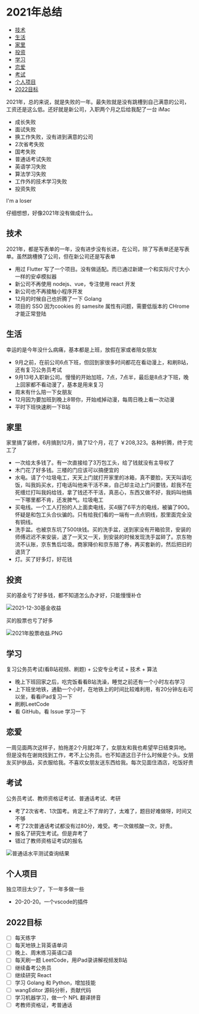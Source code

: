 # 2021年总结

- [技术](#技术)
- [生活](#生活)
- [家里](#家里)
- [投资](#投资)
- [学习](#学习)
- [恋爱](#恋爱)
- [考试](#考试)
- [个人项目](#个人项目)
- [2022目标](#2022目标)


2021年，总的来说，就是失败的一年。最失败就是没有跳槽到自己满意的公司，工资还是这么低。还好就是新公司，入职两个月之后给我配了一台 iMac
- 成长失败
- 面试失败
- 换工作失败，没有进到满意的公司
- 2次省考失败
- 国考失败
- 普通话考试失败
- 英语学习失败
- 算法学习失败
- 工作外的技术学习失败
- 投资失败

I'm a loser

仔细想想，好像2021年没有做成什么。

## 技术

2021年，都是写表单的一年，没有进步没有长进，在公司，除了写表单还是写表单。虽然跳槽换了公司，但在新公司还是写表单

- 用过 Flutter 写了一个项目。没有做适配。而已通过新建一个和实际尺寸大小一样的安卓模拟器
- 新公司不再使用 nodejs、vue，专注使用 react 开发
- 新公司也不再接触小程序开发
- 12月的时候自己也折腾了一下 Golang
- 项目的 SSO 因为cookies 的 samesite 属性有问题，需要低版本的 CHrome 才能正常登陆

## 生活

幸运的是今年没什么病痛，基本都是上班，放假在家或者陪女朋友

- 9月之前，在前公司6点下班，但回到家很多时间都花在看动漫上，和刷B站，还有复习公务员考试
- 9月13号入职新公司。慢慢的开始加班，7点，7点半，最后是8点才下班，晚上回家都不看动漫了，基本是用来复习
- 周末有什么陪一下女朋友
- 12月因为要加班到晚上8带你，开始戒掉动漫，每周日晚上看一次动漫
- 平时下班快速刷一下B站

## 家里

家里搞了装修，6月搞到12月，搞了12个月，花了 ￥208,323。各种折腾，终于完工了

- 一次给太多钱了。有一次直接给了3万包工头，给了钱就没有主导权了
- 木门花了好多钱。三楼的门应该可以搞便宜的
- 水电。请了个垃圾电工，天天上门就打开家里的冰箱，真不要脸，天天叫请吃饭，叫我妈买水，打电话叫他来干活不来，自己却主动上门问要钱，趁我不在死缠烂打叫我妈给钱，拿了钱还不干活，真恶心，东西又做不好，我妈叫他搞一下哪里都不肯，还发脾气。垃圾电工
- 买电线。一个工人打扮的人上面卖电线，买4捆了6平方的电线，被骗了900。怀疑是和包工头合伙骗的。只有给我们看的一端有一点点铜线，胶里面完全没有铜线。
- 洗手盆。也被京东坑了500块钱。买的洗手盆，送到家没有开箱验货，安装的师傅迟迟不来安装，退了一天又一天，到安装的时候发现洗手盆碎了。京东物流不认账，京东售后垃圾。商家降价和京东赔了券，再买套新的，然后把旧的退货了
- 灯。买了好多灯，好花钱

## 投资

买的基金亏了好多钱，都不知道怎么办才好，只能慢慢补仓

![2021-12-30基金收益](./img/2021-12-30基金收益.jpeg)

买的股票也亏了好多

![2021年股票收益.PNG](./img/2021年股票收益.PNG)

## 学习

复习公务员考试(看B站视频、刷题) + 公安专业考试 + 技术 + 算法

- 晚上下班回家之后，吃完饭看看B站洗澡，睡觉之前还有一个小时左右学习
- 上下班坐地铁，通勤一个小时，在地铁上的时间比较难利用，有20分钟左右可以坐，看看iPad复习一下
- 刷刷LeetCode
- 看 GitHub。看 Issue 学习一下

## 恋爱

一周见面两次这样子，拍拖差2个月就2年了，女朋友和我也希望早日结束异地。但是没有在谢岗找到工作，考不上公务员。也不知道这日子什么时候是个头。女朋友买护肤品，买衣服给我。不喜欢女朋友送东西给我。每次见面住酒店，吃饭好贵

## 考试

公务员考试、教师资格证考试、普通话考试、考研

- 考了2次省考、1次国考。肯定上不了岸的了，太难了，题目好难做呀，时间又不够
- 考了2次普通话考试都没有过80分，难受。考一次做核酸一次，好贵。
- 报名了研究生考试。但是弃考了
- 错过了教师资格证考试的报名

![普通话水平测试查询结果](./img/普通话水平测试查询结果.png)

## 个人项目

独立项目太少了，下一年多做一些

- 20-20-20。一个vscode的插件

## 2022目标

- [ ] 每天练字
- [ ] 每天地铁上背英语单词
- [ ] 晚上、周末练习英语口语
- [ ] 每天刷一题 LeetCode，用iPad录讲解视频发B站
- [ ] 继续备考公务员
- [ ] 继续研究 React
- [ ] 学习 Golang 和 Python，增加技能
- [ ] wangEditor 源码分析，贡献代码
- [ ] 学习机器学习，做一个 NPL 翻译拼音
- [ ] 考教师资格证，考普通话